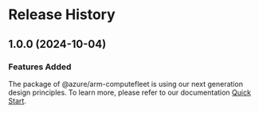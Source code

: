 # Release History
    
## 1.0.0 (2024-10-04)

### Features Added

The package of @azure/arm-computefleet is using our next generation design principles. To learn more, please refer to our documentation [Quick Start](https://aka.ms/azsdk/js/mgmt/quickstart).

